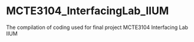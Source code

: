 # MCTE3104_InterfacingLab_IIUM
The compilation of coding used for final project MCTE3104 Interfacing Lab IIUM
